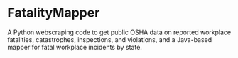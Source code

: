 # FatalityMapper
A Python webscraping code to get public OSHA data on reported workplace fatalities, catastrophes, inspections, and violations, and a Java-based mapper for fatal workplace incidents by state. 
